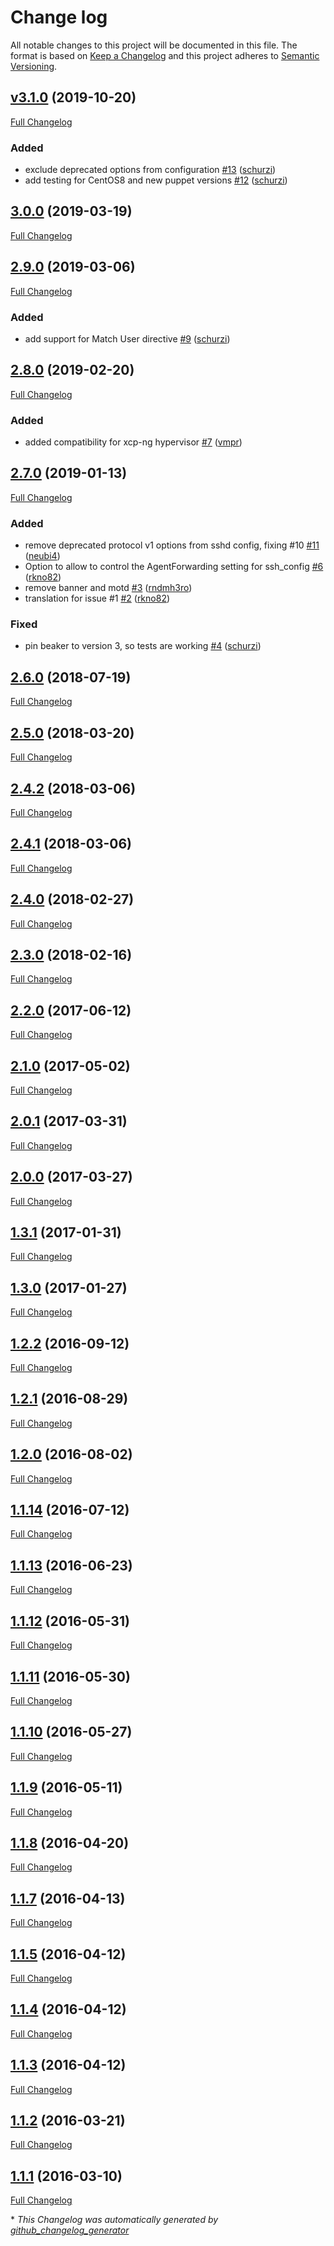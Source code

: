 # Change log

All notable changes to this project will be documented in this file. The format is based on [Keep a Changelog](http://keepachangelog.com/en/1.0.0/) and this project adheres to [Semantic Versioning](http://semver.org).

## [v3.1.0](https://github.com/T-Systems-MMS/puppet-secc_sshd/tree/v3.1.0) (2019-10-20)

[Full Changelog](https://github.com/T-Systems-MMS/puppet-secc_sshd/compare/3.0.0...v3.1.0)

### Added

- exclude deprecated options from configuration [\#13](https://github.com/T-Systems-MMS/puppet-secc_sshd/pull/13) ([schurzi](https://github.com/schurzi))
- add testing for CentOS8 and new puppet versions [\#12](https://github.com/T-Systems-MMS/puppet-secc_sshd/pull/12) ([schurzi](https://github.com/schurzi))

## [3.0.0](https://github.com/T-Systems-MMS/puppet-secc_sshd/tree/3.0.0) (2019-03-19)

[Full Changelog](https://github.com/T-Systems-MMS/puppet-secc_sshd/compare/2.9.0...3.0.0)

## [2.9.0](https://github.com/T-Systems-MMS/puppet-secc_sshd/tree/2.9.0) (2019-03-06)

[Full Changelog](https://github.com/T-Systems-MMS/puppet-secc_sshd/compare/2.8.0...2.9.0)

### Added

- add support for Match User directive [\#9](https://github.com/T-Systems-MMS/puppet-secc_sshd/pull/9) ([schurzi](https://github.com/schurzi))

## [2.8.0](https://github.com/T-Systems-MMS/puppet-secc_sshd/tree/2.8.0) (2019-02-20)

[Full Changelog](https://github.com/T-Systems-MMS/puppet-secc_sshd/compare/2.7.0...2.8.0)

### Added

-  added compatibility for xcp-ng hypervisor [\#7](https://github.com/T-Systems-MMS/puppet-secc_sshd/pull/7) ([vmpr](https://github.com/vmpr))

## [2.7.0](https://github.com/T-Systems-MMS/puppet-secc_sshd/tree/2.7.0) (2019-01-13)

[Full Changelog](https://github.com/T-Systems-MMS/puppet-secc_sshd/compare/2.6.0...2.7.0)

### Added

- remove deprecated protocol v1 options from sshd config, fixing \#10 [\#11](https://github.com/T-Systems-MMS/puppet-secc_sshd/pull/11) ([neubi4](https://github.com/neubi4))
- Option to allow to control the AgentForwarding setting for ssh\_config [\#6](https://github.com/T-Systems-MMS/puppet-secc_sshd/pull/6) ([rkno82](https://github.com/rkno82))
- remove banner and motd [\#3](https://github.com/T-Systems-MMS/puppet-secc_sshd/pull/3) ([rndmh3ro](https://github.com/rndmh3ro))
- translation for issue \#1 [\#2](https://github.com/T-Systems-MMS/puppet-secc_sshd/pull/2) ([rkno82](https://github.com/rkno82))

### Fixed

- pin beaker to version 3, so tests are working [\#4](https://github.com/T-Systems-MMS/puppet-secc_sshd/pull/4) ([schurzi](https://github.com/schurzi))

## [2.6.0](https://github.com/T-Systems-MMS/puppet-secc_sshd/tree/2.6.0) (2018-07-19)

[Full Changelog](https://github.com/T-Systems-MMS/puppet-secc_sshd/compare/2.5.0...2.6.0)

## [2.5.0](https://github.com/T-Systems-MMS/puppet-secc_sshd/tree/2.5.0) (2018-03-20)

[Full Changelog](https://github.com/T-Systems-MMS/puppet-secc_sshd/compare/2.4.2...2.5.0)

## [2.4.2](https://github.com/T-Systems-MMS/puppet-secc_sshd/tree/2.4.2) (2018-03-06)

[Full Changelog](https://github.com/T-Systems-MMS/puppet-secc_sshd/compare/2.4.1...2.4.2)

## [2.4.1](https://github.com/T-Systems-MMS/puppet-secc_sshd/tree/2.4.1) (2018-03-06)

[Full Changelog](https://github.com/T-Systems-MMS/puppet-secc_sshd/compare/2.4.0...2.4.1)

## [2.4.0](https://github.com/T-Systems-MMS/puppet-secc_sshd/tree/2.4.0) (2018-02-27)

[Full Changelog](https://github.com/T-Systems-MMS/puppet-secc_sshd/compare/2.3.0...2.4.0)

## [2.3.0](https://github.com/T-Systems-MMS/puppet-secc_sshd/tree/2.3.0) (2018-02-16)

[Full Changelog](https://github.com/T-Systems-MMS/puppet-secc_sshd/compare/2.2.0...2.3.0)

## [2.2.0](https://github.com/T-Systems-MMS/puppet-secc_sshd/tree/2.2.0) (2017-06-12)

[Full Changelog](https://github.com/T-Systems-MMS/puppet-secc_sshd/compare/2.1.0...2.2.0)

## [2.1.0](https://github.com/T-Systems-MMS/puppet-secc_sshd/tree/2.1.0) (2017-05-02)

[Full Changelog](https://github.com/T-Systems-MMS/puppet-secc_sshd/compare/2.0.1...2.1.0)

## [2.0.1](https://github.com/T-Systems-MMS/puppet-secc_sshd/tree/2.0.1) (2017-03-31)

[Full Changelog](https://github.com/T-Systems-MMS/puppet-secc_sshd/compare/2.0.0...2.0.1)

## [2.0.0](https://github.com/T-Systems-MMS/puppet-secc_sshd/tree/2.0.0) (2017-03-27)

[Full Changelog](https://github.com/T-Systems-MMS/puppet-secc_sshd/compare/1.3.1...2.0.0)

## [1.3.1](https://github.com/T-Systems-MMS/puppet-secc_sshd/tree/1.3.1) (2017-01-31)

[Full Changelog](https://github.com/T-Systems-MMS/puppet-secc_sshd/compare/1.3.0...1.3.1)

## [1.3.0](https://github.com/T-Systems-MMS/puppet-secc_sshd/tree/1.3.0) (2017-01-27)

[Full Changelog](https://github.com/T-Systems-MMS/puppet-secc_sshd/compare/1.2.2...1.3.0)

## [1.2.2](https://github.com/T-Systems-MMS/puppet-secc_sshd/tree/1.2.2) (2016-09-12)

[Full Changelog](https://github.com/T-Systems-MMS/puppet-secc_sshd/compare/1.2.1...1.2.2)

## [1.2.1](https://github.com/T-Systems-MMS/puppet-secc_sshd/tree/1.2.1) (2016-08-29)

[Full Changelog](https://github.com/T-Systems-MMS/puppet-secc_sshd/compare/1.2.0...1.2.1)

## [1.2.0](https://github.com/T-Systems-MMS/puppet-secc_sshd/tree/1.2.0) (2016-08-02)

[Full Changelog](https://github.com/T-Systems-MMS/puppet-secc_sshd/compare/1.1.14...1.2.0)

## [1.1.14](https://github.com/T-Systems-MMS/puppet-secc_sshd/tree/1.1.14) (2016-07-12)

[Full Changelog](https://github.com/T-Systems-MMS/puppet-secc_sshd/compare/1.1.13...1.1.14)

## [1.1.13](https://github.com/T-Systems-MMS/puppet-secc_sshd/tree/1.1.13) (2016-06-23)

[Full Changelog](https://github.com/T-Systems-MMS/puppet-secc_sshd/compare/1.1.12...1.1.13)

## [1.1.12](https://github.com/T-Systems-MMS/puppet-secc_sshd/tree/1.1.12) (2016-05-31)

[Full Changelog](https://github.com/T-Systems-MMS/puppet-secc_sshd/compare/1.1.11...1.1.12)

## [1.1.11](https://github.com/T-Systems-MMS/puppet-secc_sshd/tree/1.1.11) (2016-05-30)

[Full Changelog](https://github.com/T-Systems-MMS/puppet-secc_sshd/compare/1.1.10...1.1.11)

## [1.1.10](https://github.com/T-Systems-MMS/puppet-secc_sshd/tree/1.1.10) (2016-05-27)

[Full Changelog](https://github.com/T-Systems-MMS/puppet-secc_sshd/compare/1.1.9...1.1.10)

## [1.1.9](https://github.com/T-Systems-MMS/puppet-secc_sshd/tree/1.1.9) (2016-05-11)

[Full Changelog](https://github.com/T-Systems-MMS/puppet-secc_sshd/compare/1.1.8...1.1.9)

## [1.1.8](https://github.com/T-Systems-MMS/puppet-secc_sshd/tree/1.1.8) (2016-04-20)

[Full Changelog](https://github.com/T-Systems-MMS/puppet-secc_sshd/compare/1.1.7...1.1.8)

## [1.1.7](https://github.com/T-Systems-MMS/puppet-secc_sshd/tree/1.1.7) (2016-04-13)

[Full Changelog](https://github.com/T-Systems-MMS/puppet-secc_sshd/compare/1.1.5...1.1.7)

## [1.1.5](https://github.com/T-Systems-MMS/puppet-secc_sshd/tree/1.1.5) (2016-04-12)

[Full Changelog](https://github.com/T-Systems-MMS/puppet-secc_sshd/compare/1.1.4...1.1.5)

## [1.1.4](https://github.com/T-Systems-MMS/puppet-secc_sshd/tree/1.1.4) (2016-04-12)

[Full Changelog](https://github.com/T-Systems-MMS/puppet-secc_sshd/compare/1.1.3...1.1.4)

## [1.1.3](https://github.com/T-Systems-MMS/puppet-secc_sshd/tree/1.1.3) (2016-04-12)

[Full Changelog](https://github.com/T-Systems-MMS/puppet-secc_sshd/compare/1.1.2...1.1.3)

## [1.1.2](https://github.com/T-Systems-MMS/puppet-secc_sshd/tree/1.1.2) (2016-03-21)

[Full Changelog](https://github.com/T-Systems-MMS/puppet-secc_sshd/compare/1.1.1...1.1.2)

## [1.1.1](https://github.com/T-Systems-MMS/puppet-secc_sshd/tree/1.1.1) (2016-03-10)

[Full Changelog](https://github.com/T-Systems-MMS/puppet-secc_sshd/compare/5b8ed3b170b1517257343aad071aae272602cac5...1.1.1)



\* *This Changelog was automatically generated by [github_changelog_generator](https://github.com/skywinder/Github-Changelog-Generator)*
